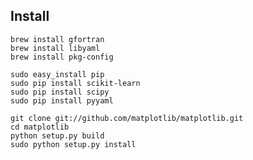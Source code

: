

## Install

    brew install gfortran
    brew install libyaml
    brew install pkg-config

    sudo easy_install pip
    sudo pip install scikit-learn
    sudo pip install scipy
    sudo pip install pyyaml

    git clone git://github.com/matplotlib/matplotlib.git
    cd matplotlib
    python setup.py build
    sudo python setup.py install

